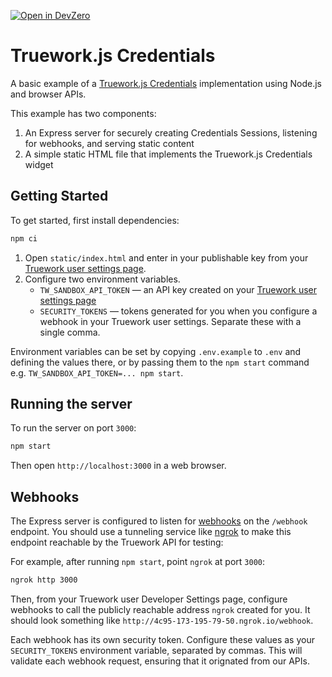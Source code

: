 [![Open in DevZero](https://assets.devzero.io/open-in-devzero.svg)](https://www.devzero.io/dashboard/recipes/new?repo-url=https://github.com/truework/truework.js-examples)

# Truework.js Credentials

A basic example of a [Truework.js
Credentials](https://www.truework.com/docs/getting-started/truework-js-tutorial)
implementation using Node.js and browser APIs.

This example has two components:

1. An Express server for securely creating Credentials Sessions, listening for
   webhooks, and serving static content
2. A simple static HTML file that implements the Truework.js Credentials widget

## Getting Started

To get started, first install dependencies:

```bash
npm ci
```

1. Open `static/index.html` and enter in your publishable key from your [Truework user settings page](https://www.truework.com/docs/getting-started/api-keys).
2. Configure two environment variables.
   - `TW_SANDBOX_API_TOKEN` — an API key created on your [Truework user settings page](https://www.truework.com/docs/getting-started/api-keys)
   - `SECURITY_TOKENS` — tokens generated for you when you configure a webhook in your Truework user settings. Separate these with a single comma.

Environment variables can be set by copying `.env.example` to `.env` and
defining the values there, or by passing them to the `npm start` command e.g.
`TW_SANDBOX_API_TOKEN=... npm start`.

## Running the server

To run the server on port `3000`:

```bash
npm start
```

Then open `http://localhost:3000` in a web browser.

## Webhooks

The Express server is configured to listen for
[webhooks](https://www.truework.com/docs/getting-started/webhooks) on the
`/webhook` endpoint. You should use a tunneling service like
[ngrok](https://www.ngrok.com/) to make this endpoint reachable by the Truework
API for testing:

For example, after running `npm start`, point `ngrok` at port `3000`:

```bash
ngrok http 3000
```

Then, from your Truework user Developer Settings page, configure webhooks to call the
publicly reachable address `ngrok` created for you. It should look something like
`http://4c95-173-195-79-50.ngrok.io/webhook`.

Each webhook has its own security token. Configure these values as your
`SECURITY_TOKENS` environment variable, separated by commas. This will validate
each webhook request, ensuring that it orignated from our APIs.
